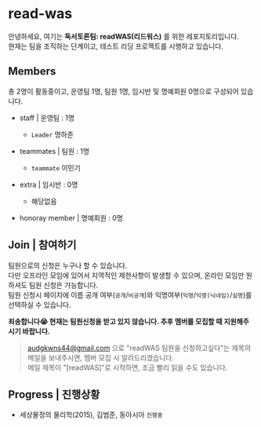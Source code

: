 # read-was
안녕하세요, 여기는 **독서토론팀: readWAS(리드워스)** 를 위한 레포지토리입니다.  
현재는 팀을 조직하는 단계이고, 테스트 리딩 프로젝트를 시행하고 있습니다.

## Members
총 2명이 활동중이고, 운영팀 1명, 팀원 1명,  임시반 및 명예회원 0명으로 구성되어 있습니다.
- staff | 운영팀 : 1명

  - `Leader` 명하준

- teammates | 팀원 : 1명

  - `teammate` 이민기

- extra | 임시반 : 0명

  - 해당없음

- honoray member | 명예회원 : 0명

## Join | 참여하기
팀원으로의 신청은 누구나 할 수 있습니다.  
다만 오프라인 모임에 있어서 지역적인 제한사항이 발생할 수 있으며,
온라인 모임만 원하셔도 팀원 신청은 가능합니다.  
팀원 신청시 페이지에 이름 공개 여부(`공개`/`비공개`)와 익명여부(`익명`/`익명(닉네임)`/`실명`)를 선택하실 수 있습니다.

**죄송합니다:sob: 현재는 팀원신청을 받고 있지 않습니다. 추후 멤버를 모집할 때 지원해주시기 바랍니다.**

> audgkwns44@gmail.com 으로 "readWAS 팀원을 신청하고싶다"는 제목의 메일을 보내주시면, 멤버 모집 시 알려드리겠습니다.  
> 메일 제목이 "[readWAS]"로 시작하면, 조금 빨리 읽을 수도 있습니다.

## Progress | 진행상황
- 세상물정의 물리학(2015), 김범준, 동아시아 `진행중`

